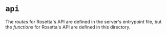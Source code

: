 # `api`

The *routes* for Rosetta's API are defined in the server's entrypoint file, but the *functions* for Rosetta's API are
defined in this directory.